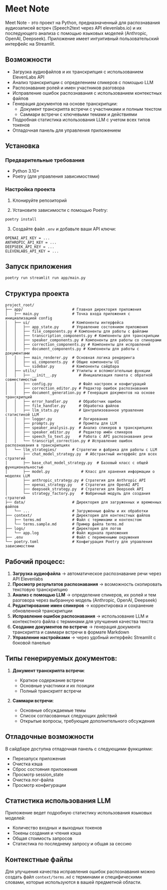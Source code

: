 # Meet Note

Meet Note - это проект на Python, предназначенный для распознавания аудиозаписей встреч (Speech2text через API elevenlabs.io) и их последующего анализа с помощью языковых моделей (Anthropic, OpenAI, Deepseek). Приложение имеет интуитивный пользовательский интерфейс на Streamlit.

## Возможности

- Загрузка аудиофайлов и их транскрипция с использованием ElevenLabs API
- Анализ транскрипции с определением спикеров с помощью LLM
- Распознавание ролей и имен участников разговора
- Исправление ошибок распознавания с использованием контекстных файлов
- Генерация документов на основе транскрипции:
  - Документ транскрипта встречи с участниками и полным текстом
  - Саммари встречи с ключевыми темами и действиями
- Подробная статистика использования LLM с учетом всех типов токенов
- Отладочная панель для управления приложением

## Установка

### Предварительные требования

- Python 3.10+
- Poetry (для управления зависимостями)

### Настройка проекта

1. Клонируйте репозиторий

2. Установите зависимости с помощью Poetry:

```bash
poetry install
```

3. Создайте файл `.env` и добавьте ваши API ключи:

```
OPENAI_API_KEY = ...
ANTHROPIC_API_KEY = ...
DEEPSEEK_API_KEY = ...
ELEVENLABS_API_KEY = ...
```

## Запуск приложения

```bash
poetry run streamlit run app/main.py
```

## Структура проекта

```
project_root/
├── app/                      # Главная директория приложения
│   ├── main.py               # Точка входа приложения с инициализацией config
│   ├── ui/                   # Компоненты интерфейса
│   │   ├── app_state.py      # Управление состоянием приложения
│   │   ├── file_components.py # Компоненты для работы с файлами
│   │   ├── transcription_components.py # Компоненты для транскрипции
│   │   ├── speaker_components.py # Компоненты для работы со спикерами
│   │   ├── correction_components.py # Компоненты для исправлений
│   │   ├── document_components.py # Компоненты для работы с документами
│   │   ├── main_renderer.py  # Основная логика рендеринга
│   │   ├── ui_components.py  # Общие компоненты UI
│   │   └── sidebar.py        # Компоненты сайдбара
│   ├── utils/                # Утилиты и вспомогательные функции
│   │   ├── __init__.py          # Инициализация пакета с обратной совместимостью
│   │   ├── config.py            # Файл настроек и конфигураций
│   │   ├── correction_editor.py # Редактор ошибок распознавания
│   │   ├── document_generation.py # Генерация документов на основе транскрипций
│   │   ├── error_handler.py     # Обработчик ошибок
│   │   ├── file_handler.py      # Обработка файлов
│   │   ├── llm_stats.py         # Централизованное управление статистикой LLM
│   │   ├── logger.py            # Логирование
│   │   ├── prompts.py           # Промпты для LLM
│   │   ├── speaker_analysis.py  # Анализ спикеров в транскрипциях
│   │   ├── speaker_editor.py    # Редактор имён спикеров
│   │   ├── speech_to_text.py    # Работа с API распознавания речи
│   │   └── transcript_correction.py # Исправление ошибок распознавания в транскрипциях
│   └── llm_strategies/       # Стратегии и фабрика для работы с LLM
│       ├── chat_model_strategy.py  # Абстрактный интерфейс для всех стратегий
│       ├── base_chat_model_strategy.py  # Базовый класс с общей функциональностью
│       ├── model.py              # Класс для хранения информации о моделях LLM
│       ├── anthropic_strategy.py # Стратегия для Anthropic API
│       ├── openai_strategy.py    # Стратегия для OpenAI API
│       ├── deepseek_strategy.py  # Стратегия для Deepseek API
│       └── strategy_factory.py   # Фабричный модуль для создания стратегий
├── data/                     # Директория для загруженных и временных файлов
│   └── ...                   # Загруженные файлы и их обработки
├── context/                  # Директория для контекстных файлов
│   ├── terms.md              # Файл с терминами и контекстом
│   └── terms.sample.md       # Пример файла terms.md
├── logs/                     # Директория для логов
│   └── app.log               # Файл журнала приложения
├── .env                      # Файл с переменными окружения
└── poetry.toml               # Конфигурация Poetry для управления зависимостями
```

## Рабочий процесс:

1. **Загрузка аудиофайла** → автоматическое распознавание речи через API Elevenlabs
2. **Просмотр результатов распознавания** → возможность скопировать текстовую транскрипцию
3. **Анализ с помощью LLM** → определение спикеров, их ролей и тем разговора через выбранную модель (Anthropic, OpenAI, Deepseek)
4. **Редактирование имен спикеров** → корректировка и сохранение обновленной транскрипции
5. **Исправление ошибок распознавания** → использование LLM и контекстного файла с терминами для улучшения качества текста
6. **Создание документов по встрече** → генерация документа транскрипта и саммари встречи в формате Markdown
7. **Управление настройками** → через удобный интерфейс Streamlit с боковой панелью

## Типы генерируемых документов:
1. **Документ транскрипта встречи**:
   - Краткое содержание встречи
   - Основные участники и их позиции
   - Полный транскрипт встречи
   
2. **Саммари встречи**:
   - Основные обсуждаемые темы
   - Список согласованных следующих действий
   - Открытые вопросы, требующие дополнительного обсуждения

## Отладочные возможности

В сайдбаре доступна отладочная панель с следующими функциями:
- Перезапуск приложения
- Очистка кэша
- Сброс состояния приложения
- Просмотр session_state
- Очистка лог-файла
- Просмотр конфигурации

## Статистика использования LLM

Приложение ведет подробную статистику использования языковых моделей:
- Количество входных и выходных токенов
- Токены создания и чтения кэша
- Общая стоимость запросов
- Статистика по последнему запросу и общая за сессию

## Контекстные файлы

Для улучшения качества исправления ошибок распознавания можно создать файл `context/terms.md` с терминами и специфическими словами, которые используются в вашей предметной области.